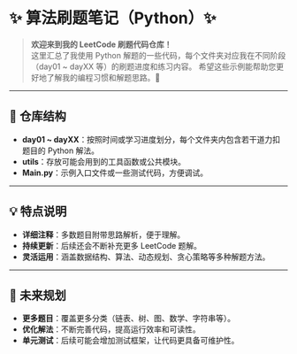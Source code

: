 # ✨ 算法刷题笔记（Python）✨

> **欢迎来到我的 LeetCode 刷题代码仓库！**  
> 这里汇总了我使用 Python 解题的一些代码，每个文件夹对应我在不同阶段（day01 ~ dayXX 等）的刷题进度和练习内容。
> 希望这些示例能帮助您更好地了解我的编程习惯和解题思路。🎉

---

## 📂 仓库结构

- **day01 ~ dayXX**：按照时间或学习进度划分，每个文件夹内包含若干道力扣题目的 Python 解法。
- **utils**：存放可能会用到的工具函数或公共模块。
- **Main.py**：示例入口文件或一些测试代码，方便调试。

---

## 💡 特点说明

- **详细注释**：多数题目附带思路解析，便于理解。
- **持续更新**：后续还会不断补充更多 LeetCode 题解。
- **灵活运用**：涵盖数据结构、算法、动态规划、贪心策略等多种解题方法。

---

## 📌 未来规划

- **更多题目**：覆盖更多分类（链表、树、图、数学、字符串等）。
- **优化解法**：不断完善代码，提高运行效率和可读性。
- **单元测试**：后续可能会增加测试框架，让代码更具备可维护性。
